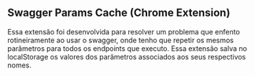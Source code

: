 <h2>Swagger Params Cache (Chrome Extension)</h2>

Essa extensão foi desenvolvida para resolver um problema que enfento rotineiramente ao usar o swagger, 
onde tenho que repetir os mesmos parâmetros para todos os endpoints que executo. Essa extensão
salva no localStorage os valores dos parâmetros associados aos seus respectivos nomes.
